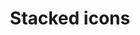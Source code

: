 ---
title: Stacked icons
Order: 4
Theme: gui
Icon: fa fa-cubes
Description : Superposez vos icônes pour une icône plus adaptée à vos actions
StartPage : getting-started
Duration : 20m
visible : true
---